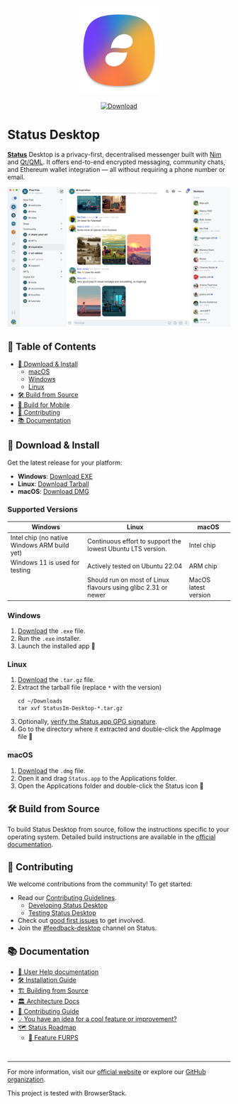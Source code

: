 <div align="center">
    <img src="status.png" alt="status logo" width="200" />

[![Download](https://img.shields.io/github/v/release/status-im/status-desktop?label=Download)](https://github.com/status-im/status-desktop/releases/latest)

</div>

# Status Desktop

[**Status**](https://status.app/) Desktop is a privacy-first, decentralised messenger built with [Nim](https://nim-lang.org/) and [Qt/QML](https://doc.qt.io/qt-5/qmlapplications.html). It offers end-to-end encrypted messaging, community chats, and Ethereum wallet integration — all without requiring a phone number or email.

![Status Desktop Screenshot](screenshot.png)


## 📑 Table of Contents

- [🚀 Download & Install](#-download--install)
  - [macOS](#macos)
  - [Windows](#windows)
  - [Linux](#linux)
- [🛠️ Build from Source](#%EF%B8%8F-build-from-source)
- [📱 Build for Mobile](mobile/README.md)
- [🤝 Contributing](#-contributing)
- [📚 Documentation](#-documentation)

## 🚀 Download & Install

Get the latest release for your platform:

- **Windows**: [Download EXE](https://github.com/status-im/status-desktop/releases/latest)
- **Linux**: [Download Tarball](https://github.com/status-im/status-desktop/releases/latest)
- **macOS**: [Download DMG](https://github.com/status-im/status-desktop/releases/latest)

### Supported Versions

|Windows|Linux|macOS|
| --- | --- | --- |
| Intel chip (no native Windows ARM build yet) | Continuous effort to support the lowest Ubuntu LTS version. | Intel chip |
| Windows 11 is used for testing | Actively tested on Ubuntu 22.04 | ARM chip |
| | Should run on most of Linux flavours using glibc 2.31 or newer  | MacOS latest version |

### Windows

1. [Download](https://github.com/status-im/status-desktop/releases/latest) the `.exe` file.
2. Run the `.exe` installer.
3. Launch the installed app 🎉

### Linux

1. [Download](https://github.com/status-im/status-desktop/releases/latest) the `.tar.gz` file.
2. Extract the tarball file (replace `*` with the version)
    ```shell
    cd ~/Downloads
    tar xvf StatusIm-Desktop-*.tar.gz
    ```
3. Optionally, [verify the Status app GPG signature](https://status.app/help/getting-started/download-status-for-linux#verify-the-status-app-gpg-signature).
4. Go to the directory where it extracted and double-click the AppImage file 🎉

### macOS

1. [Download](https://github.com/status-im/status-desktop/releases/latest) the `.dmg` file.
2. Open it and drag `Status.app` to the Applications folder.
3. Open the Applications folder and double-click the Status icon 🎉


## 🛠️ Build from Source

To build Status Desktop from source, follow the instructions specific to your operating system. Detailed build instructions are available in the [official documentation](BUILDING.md).

## 🤝 Contributing

We welcome contributions from the community! To get started:

<!-- TODO Improve the contributing guide to be more about how to contribute -->
<!-- TODO add guide on how to translate -->
<!-- TODO Create a guide per persona in the contributing guide -->

- Read our [Contributing Guidelines](CONTRIBUTING.md).
  - [Developing Status Desktop](CONTRIBUTING.md#️-developing)
  - [Testing Status Desktop](CONTRIBUTING.md#-desktop-status-app-community-testing)
- Check out [good first issues](https://github.com/status-im/status-desktop/contribute) to get involved.
- Join the [#feedback-desktop](https://status.app/cc/G-EAAORobqgnsUPSVCLaSJr855iXTIdQiY1Q0ckBe8dWWEBpUAs9s8DTjWEpvsmpE83Izx1JWQuZrWWKUoxiXCwdtB-wPBzyvv_n9a0F61xTaPZE7BEJDC7Ly_WcmQ4tHRAKnPfXE_JUtEX_3NhnXQN0eh4ue0D77dWvaDpDrSi0U0CaGLZ-pqD_iV0z9RMFE2LKulDZdwL40etJ8lxjyTFoxS0lUhdWKinIOk8qBmJJpCmsqMrSklEU#zQ3shZeEJqTC1xhGUjxuS4rtHSrhJ8vUYp64v6qWkLpvdy9L9) channel on Status.


## 📚 Documentation

- [📘 User Help documentation](https://status.app/help)
- [🛠️ Installation Guide](https://status.app/help/getting-started#for-new-users)
- [🏗️ Building from Source](BUILDING.md)
- [🏛️ Architecture Docs](docs/architecture.md)
- [🤝 Contributing Guide](CONTRIBUTING.md)
- [💡 You have an idea for a cool feature or improvement?](https://discuss.status.app/c/features/51)
- [🗺️ Status Roadmap](/docs/roadmap.md)
  - [🌟 Feature FURPS](/docs/FURPS)


&nbsp;

---

For more information, visit our [official website](https://status.app/) or explore our [GitHub organization](https://github.com/status-im).

This project is tested with BrowserStack.